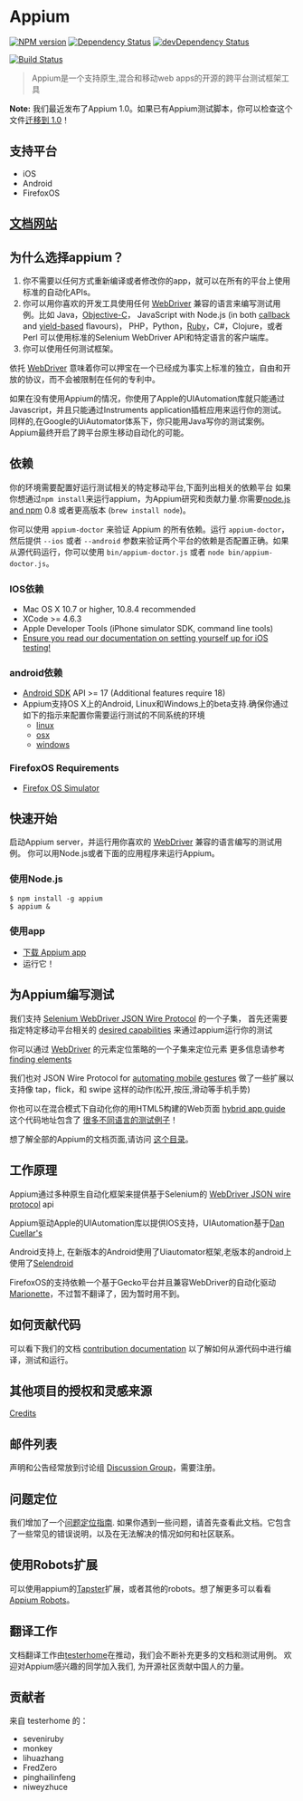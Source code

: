 # Appium

[![NPM version](https://badge.fury.io/js/appium.png)](https://npmjs.org/package/appium)
[![Dependency Status](https://david-dm.org/appium/appium.svg)](https://david-dm.org/appium/appium)
[![devDependency Status](https://david-dm.org/appium/appium/dev-status.svg)](https://david-dm.org/appium/appium#info=devDependencies)

[![Build Status](https://team-appium.ci.cloudbees.com/job/appium-master/badge/icon)](https://team-appium.ci.cloudbees.com/job/appium-master/)

> Appium是一个支持原生,混合和移动web apps的开源的跨平台测试框架工具

**Note:** 我们最近发布了Appium 1.0。如果已有Appium测试脚本，你可以检查这个文件[迁移到 1.0](/docs/en/advanced-concepts/migrating-to-1-0.md)！

## 支持平台

* iOS
* Android
* FirefoxOS

## [文档网站](http://appium.io/documentation.html?lang=zh)

## 为什么选择appium？

1. 你不需要以任何方式重新编译或者修改你的app，就可以在所有的平台上使用标准的自动化APIs。
2. 你可以用你喜欢的开发工具使用任何 [WebDriver](https://code.google.com/p/selenium/wiki/JsonWireProtocol) 兼容的语言来编写测试用例。比如
Java，[Objective-C](https://github.com/appium/selenium-objective-c)，
   JavaScript with Node.js (in both [callback](https://github.com/admc/wd) and [yield-based](https://github.com/jlipps/yiewd) flavours)，
   PHP，Python，[Ruby](https://github.com/appium/ruby_lib)，C#，Clojure，或者 Perl
   可以使用标准的Selenium WebDriver API和特定语言的客户端库。
3. 你可以使用任何测试框架。

依托  [WebDriver](https://code.google.com/p/selenium/wiki/JsonWireProtocol) 意味着你可以押宝在一个已经成为事实上标准的独立，自由和开放的协议，而不会被限制在任何的专利中。


如果在没有使用Appium的情况，你使用了Apple的UIAutomation库就只能通过Javascript，并且只能通过Instruments application插桩应用来运行你的测试。
同样的,在Google的UiAutomator体系下，你只能用Java写你的测试案例。
Appium最终开启了跨平台原生移动自动化的可能。

## 依赖

你的环境需要配置好运行测试相关的特定移动平台,下面列出相关的依赖平台
如果你想通过`npm install`来运行appium，为Appium研究和贡献力量.你需要[node.js and npm](http://nodejs.org) 0.8 或者更高版本 (`brew install node`)。

你可以使用 `appium-doctor` 来验证 Appium 的所有依赖。运行 `appium-doctor`，然后提供 `--ios` 或者 `--android` 参数来验证两个平台的依赖是否配置正确。如果从源代码运行，你可以使用 `bin/appium-doctor.js` 或者 `node bin/appium-doctor.js`。

### IOS依赖

* Mac OS X 10.7 or higher, 10.8.4 recommended
* XCode &gt;= 4.6.3
* Apple Developer Tools (iPhone simulator SDK, command line tools)
* [Ensure you read our documentation on setting yourself up for iOS testing!](running-on-osx.cn.md)

### android依赖

* [Android SDK](http://developer.android.com) API &gt;= 17 (Additional features require 18)
* Appium支持OS X上的Android, Linux和Windows上的beta支持.确保你通过如下的指示来配置你需要运行测试的不同系统的环境
  * [linux](running-on-linux.cn.md)
  * [osx](running-on-osx.cn.md)
  * [windows](running-on-windows.cn.md)

### FirefoxOS Requirements

* [Firefox OS Simulator](https://developer.mozilla.org/en/docs/Tools/Firefox_OS_Simulator)

## 快速开始
启动Appium server，并运行用你喜欢的 [WebDriver](https://code.google.com/p/selenium/wiki/JsonWireProtocol) 兼容的语言编写的测试用例。
你可以用Node.js或者下面的应用程序来运行Appium。

### 使用Node.js

    $ npm install -g appium
    $ appium &

### 使用app

* [下载 Appium app](https://github.com/appium/appium/releases)
* 运行它！

## 为Appium编写测试

我们支持 [Selenium WebDriver JSON Wire Protocol](https://github.com/appium/appium/wiki/JSON-Wire-Protocol:-Supported-Methods) 的一个子集，
首先还需要指定特定移动平台相关的 [desired capabilities](caps.cn.md) 来通过appium运行你的测试

你可以通过 [WebDriver](https://code.google.com/p/selenium/wiki/JsonWireProtocol) 的元素定位策略的一个子集来定位元素
更多信息请参考 [finding elements](finding-elements.cn.md)


我们也对 JSON Wire Protocol for [automating mobile gestures](gestures.cn.md) 做了一些扩展以支持像 tap，flick，和 swipe 这样的动作(松开,按压,滑动等手机手势)

你也可以在混合模式下自动化你的用HTML5构建的Web页面 [hybrid app guide](hybrid.cn.md)
这个代码地址包含了 [很多不同语言的测试例子](/sample-code/examples/node)！


想了解全部的Appium的文档页面,请访问 [这个目录](#)。

## 工作原理

Appium通过多种原生自动化框架来提供基于Selenium的 [WebDriver JSON wire protocol](https://code.google.com/p/selenium/wiki/JsonWireProtocol) api

Appium驱动Apple的UIAutomation库以提供IOS支持，UIAutomation基于[Dan Cuellar's](http://github.com/penguinho)

Android支持上, 在新版本的Android使用了Uiautomator框架,老版本的android上使用了[Selendroid](http://github.com/DominikDary/selendroid)

FirefoxOS的支持依赖一个基于Gecko平台并且兼容WebDriver的自动化驱动[Marionette](https://developer.mozilla.org/en-US/docs/Marionette)，不过暂不翻译了，因为暂时用不到。


## 如何贡献代码
可以看下我们的文档  [contribution documentation](../../CONTRIBUTING.md)
以了解如何从源代码中进行编译，测试和运行。


## 其他项目的授权和灵感来源

[Credits](contributing-to-appium/credits.cn.md)

## 邮件列表

声明和公告经常放到讨论组 [Discussion Group](https://groups.google.com/d/forum/appium-discuss)，需要注册。

## 问题定位

我们增加了一个[问题定位指南](troubleshooting.cn.md).
如果你遇到一些问题，请首先查看此文档。它包含了一些常见的错误说明，以及在无法解决的情况如何和社区联系。


## 使用Robots扩展
可以使用appium的[Tapster](https://github.com/hugs/tapsterbot)扩展，或者其他的robots。想了解更多可以看看 [Appium Robots](https://github.com/appium/robots)。


## 翻译工作
文档翻译工作由[testerhome](http://testerhome.com/topics/150)在推动，我们会不断补充更多的文档和测试用例。
欢迎对Appium感兴趣的同学加入我们, 为开源社区贡献中国人的力量。

## 贡献者
来自 testerhome 的：

* seveniruby
* monkey
* lihuazhang
* FredZero
* pinghailinfeng
* niweyzhuce
